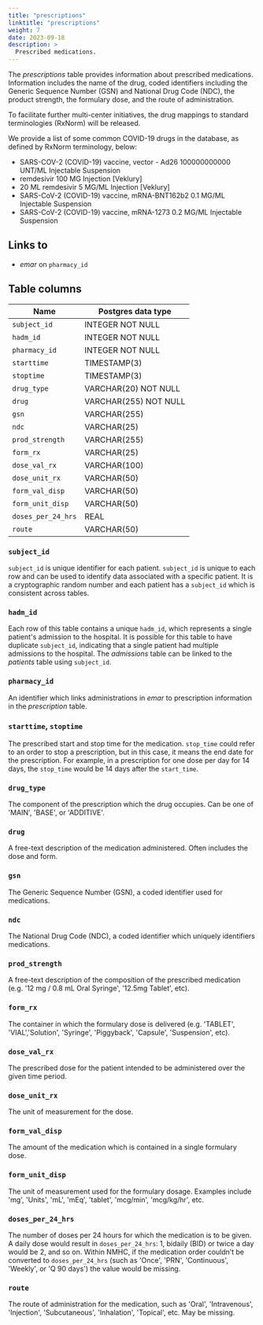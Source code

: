 ```yaml
---
title: "prescriptions"
linktitle: "prescriptions"
weight: 7
date: 2023-09-18
description: >
  Prescribed medications.
---
```


The *prescriptions* table provides information about prescribed medications. Information includes the name of the drug, coded identifiers including the Generic Sequence Number (GSN) and National Drug Code (NDC), the product strength, the formulary dose, and the route of administration.

To facilitate further multi-center initiatives, the drug mappings to standard terminologies (RxNorm) will be released.

We provide a list of some common COVID-19 drugs in the database, as defined by RxNorm terminology, below:

- SARS-COV-2 (COVID-19) vaccine, vector - Ad26 100000000000 UNT/ML Injectable Suspension	
- remdesivir 100 MG Injection [Veklury]	
- 20 ML remdesivir 5 MG/ML Injection [Veklury]	
- SARS-CoV-2 (COVID-19) vaccine, mRNA-BNT162b2 0.1 MG/ML Injectable Suspension	
- SARS-CoV-2 (COVID-19) vaccine, mRNA-1273 0.2 MG/ML Injectable Suspension	


## Links to

* *emar* on `pharmacy_id`

## Table columns

Name | Postgres data type
---- | ----
`subject_id` | INTEGER NOT NULL
`hadm_id` | INTEGER NOT NULL
`pharmacy_id` | INTEGER NOT NULL
`starttime` | TIMESTAMP(3)
`stoptime` | TIMESTAMP(3)
`drug_type` | VARCHAR(20) NOT NULL
`drug` | VARCHAR(255) NOT NULL
`gsn` | VARCHAR(255)
`ndc` | VARCHAR(25)
`prod_strength` | VARCHAR(255)
`form_rx` | VARCHAR(25)
`dose_val_rx` | VARCHAR(100)
`dose_unit_rx` | VARCHAR(50)
`form_val_disp` | VARCHAR(50)
`form_unit_disp` | VARCHAR(50)
`doses_per_24_hrs` | REAL
`route` | VARCHAR(50)

<!-- `poe_id` | VARCHAR(25) -->
<!-- `poe_seq` | INTEGER --> 
<!-- `formulary_drug_cd` | VARCHAR(50) -->

### `subject_id`

`subject_id` is unique identifier for each patient. `subject_id` is unique to each row and can be used to identify data associated with a specific patient. It is a cryptographic random number and each patient has a `subject_id` which is consistent across tables.

### `hadm_id`

Each row of this table contains a unique `hadm_id`, which represents a single patient's admission to the hospital. It is possible for this table to have duplicate `subject_id`, indicating that a single patient had multiple admissions to the hospital. The *admissions* table can be linked to the *patients* table using `subject_id`.

### `pharmacy_id`

An identifier which links administrations in *emar* to prescription information in the *prescription* table.

### `starttime`, `stoptime`

The prescribed start and stop time for the medication. `stop_time` could refer to an order to stop a prescription, but in this case, it means the end date for the prescription. For example, in a prescription for one dose per day for 14 days, the `stop_time` would be 14 days after the `start_time`.

### `drug_type`

The component of the prescription which the drug occupies. Can be one of 'MAIN', 'BASE', or 'ADDITIVE'.

### `drug`

A free-text description of the medication administered. Often includes the dose and form.

### `gsn`

The Generic Sequence Number (GSN), a coded identifier used for medications.

### `ndc`

The National Drug Code (NDC), a coded identifier which uniquely identifiers medications. 

### `prod_strength`

A free-text description of the composition of the prescribed medication (e.g. '12 mg / 0.8 mL Oral Syringe', '12.5mg Tablet', etc).

### `form_rx`

The container in which the formulary dose is delivered (e.g. 'TABLET', 'VIAL','Solution', 'Syringe', 'Piggyback', 'Capsule', 'Suspension', etc).

### `dose_val_rx`

The prescribed dose for the patient intended to be administered over the given time period.

### `dose_unit_rx`

The unit of measurement for the dose.

### `form_val_disp`

The amount of the medication which is contained in a single formulary dose. 

### `form_unit_disp`

The unit of measurement used for the formulary dosage. Examples include 'mg', 'Units', 'mL', 'mEq', 'tablet', 'mcg/min', 'mcg/kg/hr', etc.


### `doses_per_24_hrs`

The number of doses per 24 hours for which the medication is to be given. A daily dose would result in `doses_per_24_hrs`: 1, bidaily (BID) or twice a day would be 2, and so on. Within NMHC, if the medication order couldn’t be converted to `doses_per_24_hrs` (such as 'Once', 'PRN', 'Continuous', 'Weekly', or 'Q 90 days') the value would be missing.

### `route`

The route of administration for the medication, such as 'Oral', 'Intravenous', 'Injection', 'Subcutaneous', 'Inhalation', 'Topical', etc. May be missing.

